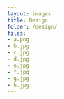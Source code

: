 ```yaml
---
layout: images
title: Design
folder: /design/
files:
- a.png
- b.jpg
- c.jpg
- d.jpg
- e.jpg
- f.jpg
- g.jpg
- h.jpg
---
```



